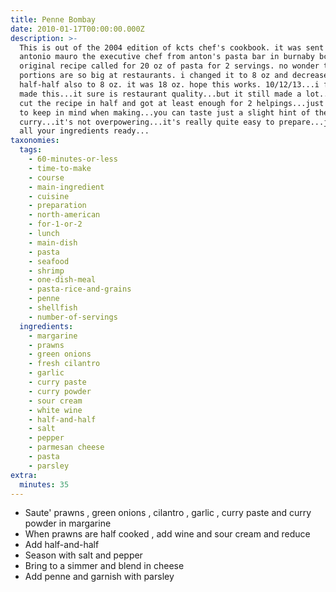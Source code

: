 ```yaml
---
title: Penne Bombay
date: 2010-01-17T00:00:00.000Z
description: >-
  This is out of the 2004 edition of kcts chef's cookbook. it was sent in by
  antonio mauro the executive chef from anton's pasta bar in burnaby bc. the
  original recipe called for 20 oz of pasta for 2 servings. no wonder the
  portions are so big at restaurants. i changed it to 8 oz and decreased the
  half-half also to 8 oz. it was 18 oz. hope this works. 10/12/13...i finally
  made this...it sure is restaurant quality...but it still made a lot...i even
  cut the recipe in half and got at least enough for 2 helpings...just something
  to keep in mind when making...you can taste just a slight hint of the
  curry...it's not overpowering...it's really quite easy to prepare...just have
  all your ingredients ready...
taxonomies:
  tags:
    - 60-minutes-or-less
    - time-to-make
    - course
    - main-ingredient
    - cuisine
    - preparation
    - north-american
    - for-1-or-2
    - lunch
    - main-dish
    - pasta
    - seafood
    - shrimp
    - one-dish-meal
    - pasta-rice-and-grains
    - penne
    - shellfish
    - number-of-servings
  ingredients:
    - margarine
    - prawns
    - green onions
    - fresh cilantro
    - garlic
    - curry paste
    - curry powder
    - sour cream
    - white wine
    - half-and-half
    - salt
    - pepper
    - parmesan cheese
    - pasta
    - parsley
extra:
  minutes: 35
---
```

 - Saute' prawns , green onions , cilantro , garlic , curry paste and curry powder in margarine
 - When prawns are half cooked , add wine and sour cream and reduce
 - Add half-and-half
 - Season with salt and pepper
 - Bring to a simmer and blend in cheese
 - Add penne and garnish with parsley
